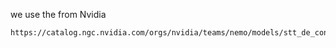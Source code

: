 we use the  from Nvidia 
```
https://catalog.ngc.nvidia.com/orgs/nvidia/teams/nemo/models/stt_de_conformer_transducer_large
```
